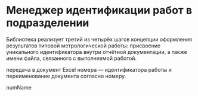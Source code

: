 # Менеджер идентификации работ в подразделении

Библиотека реализует третий из четырёх шагов концепции оформления результатов типовой метрологической работы: присвоение уникального идентификатора внутри отчётной документации, а также имени файла, связанного с выполняемой работой.



передача в документ Excel номера — идентификатора работы и переименование документа согласно номеру.

numName
